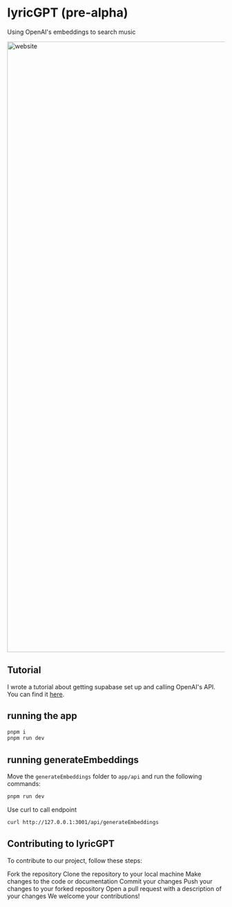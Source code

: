# lyricGPT (pre-alpha)

Using OpenAI's embeddings to search music

<img width="1413" alt="website" src="https://user-images.githubusercontent.com/51415676/230618869-8ef3f1cc-b468-402b-8f9e-094edc119af1.png">


## Tutorial

I wrote a tutorial about getting supabase set up and calling OpenAI's API. You can find it [here](tutorial.lyricgpt.io).

## running the app

```bash
pnpm i
pnpm run dev
```

## running generateEmbeddings

Move the `generateEmbeddings` folder to `app/api` and run the following commands:

```bash
pnpm run dev
```

Use curl to call endpoint

```bash
curl http://127.0.0.1:3001/api/generateEmbeddings
```

## Contributing to lyricGPT

To contribute to our project, follow these steps:

Fork the repository
Clone the repository to your local machine
Make changes to the code or documentation
Commit your changes
Push your changes to your forked repository
Open a pull request with a description of your changes
We welcome your contributions!
